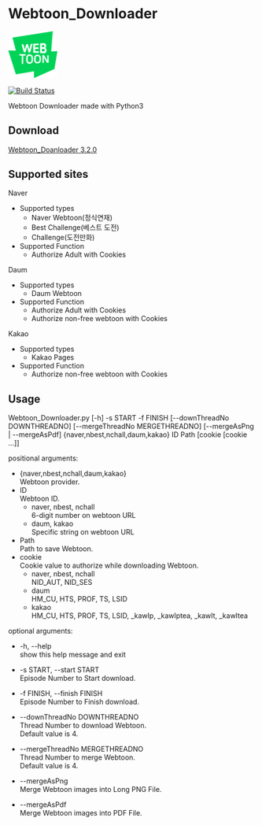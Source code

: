 # Webtoon_Downloader

<img alt="logo" src="./logo.png" width="100">  
  
[![Build Status](https://travis-ci.com/04SeoHyun/Webtoon_Downloader.svg?branch=master)](https://travis-ci.com/04SeoHyun/Webtoon_Downloader)  
  
Webtoon Downloader made with Python3

## Download

[Webtoon_Doanloader 3.2.0](https://github.com/04SeoHyun/Webtoon_Downloader/releases/tag/3.2.0)

## Supported sites

Naver
- Supported types
    - Naver Webtoon(정식연재)
    - Best Challenge(베스트 도전)
    - Challenge(도전만화)
- Supported Function
    - Authorize Adult with Cookies

Daum
- Supported types
    - Daum Webtoon
- Supported Function
    - Authorize Adult with Cookies
    - Authorize non-free webtoon with Cookies

Kakao
- Supported types
    - Kakao Pages
- Supported Function
    - Authorize non-free webtoon with Cookies

## Usage

Webtoon_Downloader.py [-h] -s START -f FINISH [--downThreadNo DOWNTHREADNO] [--mergeThreadNo MERGETHREADNO] [--mergeAsPng | --mergeAsPdf] {naver,nbest,nchall,daum,kakao} ID Path [cookie [cookie ...]]


positional arguments:  
- {naver,nbest,nchall,daum,kakao}   
    Webtoon provider.  
- ID  
    Webtoon ID.  
    - naver, nbest, nchall  
    6-digit number on webtoon URL
    - daum, kakao  
    Specific string on webtoon URL
- Path  
    Path to save Webtoon.  
- cookie  
    Cookie value to authorize while downloading Webtoon.
    - naver, nbest, nchall  
    NID_AUT, NID_SES
    - daum  
    HM_CU, HTS, PROF, TS, LSID
    - kakao  
    HM_CU, HTS, PROF, TS, LSID, _kawIp, _kawIptea, _kawIt, _kawItea

optional arguments:
- -h, --help  
    show this help message and exit
- -s START, --start START  
    Episode Number to Start download.
- -f FINISH, --finish FINISH  
    Episode Number to Finish download.
- --downThreadNo DOWNTHREADNO  
    Thread Number to download Webtoon.  
    Default value is 4.  
- --mergeThreadNo MERGETHREADNO  
    Thread Number to merge Webtoon.  
    Default value is 4.  
    
- --mergeAsPng  
    Merge Webtoon images into Long PNG File.  
- --mergeAsPdf  
    Merge Webtoon images into PDF File.  
